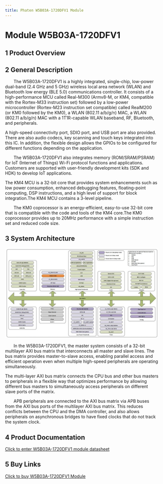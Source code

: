 ```yaml
---
title: Phaten W5B03A-1720DFV1 Module 
---
```

# Module W5B03A-1720DFV1 

## 1 Product Overview
## 2 General Description
<p style="text-indent:2em;">
The W5B03A-1720DFV1 is a highly integrated, single-chip, low-power dual-band (2.4 GHz and 5 GHz) wireless local area network (WLAN) and Bluetooth low energy (BLE 5.0) communications controller. It consists of a high-performance MCU called Real-M300 (Armv8-M, or KM4, compatible with the Rortex-M33 instruction set) followed by a low-power microcontroller (Rortex-M23 instruction set compatible) called RealM200 (or KM0 followed by the KM0), a WLAN (802.11 a/b/g/n) MAC, a WLAN (802.11 a/b/g/n) MAC with a 1T1R-capable WLAN baseband, RF, Bluetooth, and peripherals.
</p>
A high-speed connectivity port, SDIO port, and USB port are also provided. There are also audio codecs, key scanning and touch keys integrated into this IC. In addition, the flexible design allows the GPIOs to be configured for different functions depending on the application.
<p style="text-indent:2em;">
The W5B03A-1720DFV1 also integrates memory (ROM/SRAM/PSRAM) for IoT (Internet of Things) Wi-Fi protocol functions and applications. Customers are supported with user-friendly development kits (SDK and HDK) to develop IoT applications.
</p>
The KM4 MCU is a 32-bit core that provides system enhancements such as low power consumption, enhanced debugging features, floating-point computing, DSP instructions, and a high level of support for block integration.The KM4 MCU contains a 3-level pipeline.
<p style="text-indent:2em;">
The KM0 coprocessor is an energy-efficient, easy-to-use 32-bit core that is compatible with the code and tools of the KM4 core.The KM0 coprocessor provides up to 20MHz performance with a simple instruction set and reduced code size.
</p>

## 3 System Architecture

![](/assets/images/8720DF/kappframework-LiXlSP.png)
<p style="text-indent:2em;">
In the W5B03A-1720DFV1, the master system consists of a 32-bit multilayer AXI bus matrix that interconnects all master and slave lines. The bus matrix provides master-to-slave access, enabling parallel access and efficient operation even when multiple high-speed peripherals are operating simultaneously.
</p>
The multi-layer AXI bus matrix connects the CPU bus and other bus masters to peripherals in a flexible way that optimizes performance by allowing different bus masters to simultaneously access peripherals on different slave ports of the matrix.
<p style="text-indent:2em;">
APB peripherals are connected to the AXI bus matrix via APB buses from the AXI bus ports of the multilayer AXI bus matrix. This reduces conflicts between the CPU and the DMA controller, and also allows peripherals on asynchronous bridges to have fixed clocks that do not track the system clock.
</p>

##  4 Product Documentation
[Click to enter W5B03A-1720DFV1 module datasheet](../../download/8720df/8720df_datasheet.md)


<!-- 换行使用<br> -->
##  5 Buy Links
[Click to buy W5B03A-1720DFV1 Module](../../buy_sample/8720df.md)